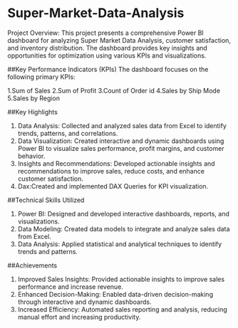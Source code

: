 # Super-Market-Data-Analysis

Project Overview:
This project presents a comprehensive Power BI dashboard for analyzing Super Market Data Analysis, customer satisfaction, and inventory distribution. The dashboard provides key insights and opportunities for optimization using various KPIs and visualizations.

##Key Performance Indicators (KPIs)
The dashboard focuses on the following primary KPIs:

1.Sum of Sales
2.Sum of Profit
3.Count of Order id
4.Sales by Ship Mode
5.Sales by Region

##Key Highlights

1. Data Analysis: Collected and analyzed sales data from Excel to identify trends, patterns, and correlations.
2. Data Visualization: Created interactive and dynamic dashboards using Power BI to visualize sales performance, profit margins, and customer behavior.
3. Insights and Recommendations: Developed actionable insights and recommendations to improve sales, reduce costs, and enhance customer satisfaction.
4. Dax:Created and implemented DAX Queries for KPI visualization.

##Technical Skills Utilized

1. Power BI: Designed and developed interactive dashboards, reports, and visualizations.
2. Data Modeling: Created data models to integrate and analyze sales data from Excel.
3. Data Analysis: Applied statistical and analytical techniques to identify trends and patterns.

##Achievements

1. Improved Sales Insights: Provided actionable insights to improve sales performance and increase revenue.
2. Enhanced Decision-Making: Enabled data-driven decision-making through interactive and dynamic dashboards.
3. Increased Efficiency: Automated sales reporting and analysis, reducing manual effort and increasing productivity.
